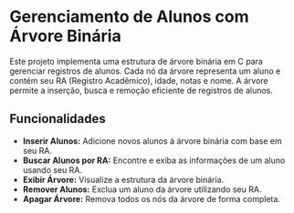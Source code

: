 # Gerenciamento de Alunos com Árvore Binária

Este projeto implementa uma estrutura de árvore binária em C para gerenciar registros de alunos. Cada nó da árvore representa um aluno e contém seu RA (Registro Acadêmico), idade, notas e nome. A árvore permite a inserção, busca e remoção eficiente de registros de alunos.

## Funcionalidades

- **Inserir Alunos:** Adicione novos alunos à árvore binária com base em seu RA.
- **Buscar Alunos por RA:** Encontre e exiba as informações de um aluno usando seu RA.
- **Exibir Árvore:** Visualize a estrutura da árvore binária.
- **Remover Alunos:** Exclua um aluno da árvore utilizando seu RA.
- **Apagar Árvore:** Remova todos os nós da árvore de forma completa.